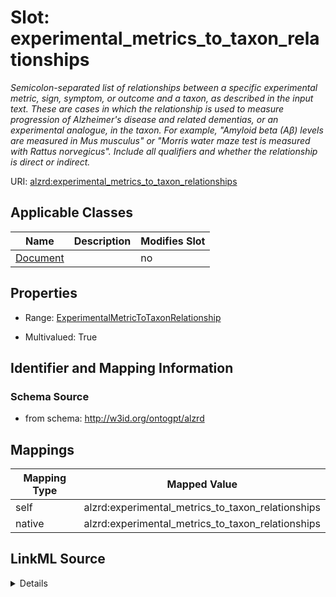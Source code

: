 

# Slot: experimental_metrics_to_taxon_relationships


_Semicolon-separated list of relationships between a specific experimental metric, sign, symptom, or outcome and a taxon, as described in the input text. These are cases in which the relationship is used to measure progression of Alzheimer's disease and related dementias, or an experimental analogue, in the taxon. For example, "Amyloid beta (Aβ) levels are measured in Mus musculus" or "Morris water maze test is measured with Rattus norvegicus".  Include all qualifiers and whether the relationship is direct or indirect._



URI: [alzrd:experimental_metrics_to_taxon_relationships](http://w3id.org/ontogpt/alzrdexperimental_metrics_to_taxon_relationships)



<!-- no inheritance hierarchy -->





## Applicable Classes

| Name | Description | Modifies Slot |
| --- | --- | --- |
| [Document](Document.md) |  |  no  |







## Properties

* Range: [ExperimentalMetricToTaxonRelationship](ExperimentalMetricToTaxonRelationship.md)

* Multivalued: True





## Identifier and Mapping Information







### Schema Source


* from schema: http://w3id.org/ontogpt/alzrd




## Mappings

| Mapping Type | Mapped Value |
| ---  | ---  |
| self | alzrd:experimental_metrics_to_taxon_relationships |
| native | alzrd:experimental_metrics_to_taxon_relationships |




## LinkML Source

<details>
```yaml
name: experimental_metrics_to_taxon_relationships
description: Semicolon-separated list of relationships between a specific experimental
  metric, sign, symptom, or outcome and a taxon, as described in the input text. These
  are cases in which the relationship is used to measure progression of Alzheimer's
  disease and related dementias, or an experimental analogue, in the taxon. For example,
  "Amyloid beta (Aβ) levels are measured in Mus musculus" or "Morris water maze test
  is measured with Rattus norvegicus".  Include all qualifiers and whether the relationship
  is direct or indirect.
from_schema: http://w3id.org/ontogpt/alzrd
rank: 1000
alias: experimental_metrics_to_taxon_relationships
owner: Document
domain_of:
- Document
range: ExperimentalMetricToTaxonRelationship
multivalued: true

```
</details>
